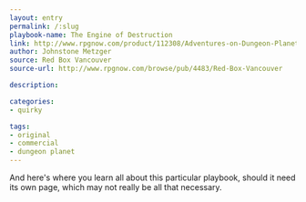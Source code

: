 ```yaml
---
layout: entry
permalink: /:slug
playbook-name: The Engine of Destruction
link: http://www.rpgnow.com/product/112308/Adventures-on-Dungeon-Planet
author: Johnstone Metzger
source: Red Box Vancouver
source-url: http://www.rpgnow.com/browse/pub/4483/Red-Box-Vancouver

description:

categories:
- quirky

tags:
- original
- commercial
- dungeon planet
---
```


And here's where you learn all about this particular playbook, should it need its own page, which may not really be all that necessary.
